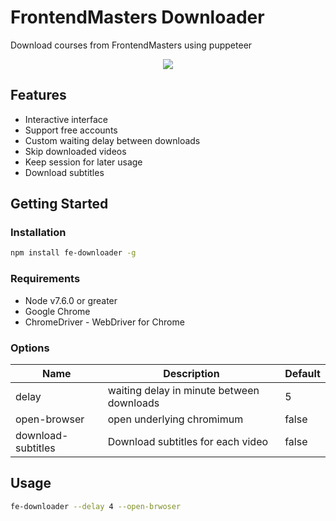 # FrontendMasters Downloader

Download courses from FrontendMasters using puppeteer

<p align="center">
    <img src="https://raw.githubusercontent.com/me-majidi/fe-downloader/master/demo-min.gif"/>
</p>

## Features

* Interactive interface
* Support free accounts
* Custom waiting delay between downloads
* Skip downloaded videos
* Keep session for later usage
* Download subtitles

## Getting Started

### Installation

```bash
npm install fe-downloader -g
```

### Requirements

* Node v7.6.0 or greater
* Google Chrome
* ChromeDriver - WebDriver for Chrome

### Options

| Name               | Description                               | Default |
| ------------------ | ----------------------------------------- | ------- |
| delay              | waiting delay in minute between downloads | 5       |
| open-browser       | open underlying chromimum                 | false   |
| download-subtitles | Download subtitles for each video         | false   |

## Usage

```bash
fe-downloader --delay 4 --open-brwoser
```
